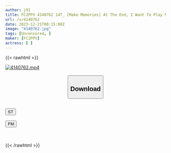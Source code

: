 ```yaml
---
author: j91
title: FC2PPV 4140762 147_ [Make Memories] At The End, I Want To Play Multiple Games That I Have Never Experienced Before! My Husband Suspects Me Of Having An Affair, So I’m Quitting Filming Now. . This Is My First Experience Of Squirting ♪ Lots Of Semen Shot Twice In A Row In A Married Woman’s Pussy! Married Woman 26-Year-Old Mao-Chan [Overseas Version]
url: /v/4140762
date: 2023-12-21T00:15:00Z
image: "4140762.jpg"
tags: [Uncensored, ]
maker: [FC2PPV]
actress: [ ]
---
```



{{< rawhtml >}}

<div class="video" data-videoid="91VBWroMxrHDlW">
    <a href="javascript:;">
        <img src="/v/4140762/4140762.jpg" width="WIDTH" height="HEIGHT" alt="4140762.mp4" loading="lazy">
    </a>
</div>

<script type="text/javascript" src="https://j91.asia/asset/on-demand-st.js"></script>

<br>
  <link rel="stylesheet" href="https://j91.asia/asset/bs5.css">
  
  <center>
  <button class="btn btn-primary" type="button" data-bs-toggle="collapse" data-bs-target=".multi-collapse" aria-expanded="false" aria-controls="multiCollapseExample1 multiCollapseExample2"><h2>Download</h2></button></center>
</p>
<div class="row">
  <div class="col">
    <div class="collapse multi-collapse" id="multiCollapseExample1">
      <div class="card card-body">
	      	      <br>
<div class="buttons">  
<a href="https://streamtape.to/v/91VBWroMxrHDlW" target="_blank"><button class="btn-hover color-3"><i class="fa fa-download"></i> ST</button></a></div>
    </div>
  </div>
</div>
  <div class="col">
    <div class="collapse multi-collapse" id="multiCollapseExample2">
      <div class="card card-body">
	      <br>
<div class="buttons">
    <a href="https://filemoon.sx/d/60p6mqdzqnrj" target="_blank"><button class="btn-hover color-8"><i class="fa fa-download"></i> FM</button></a></div>
<br><br>
      </div>
    </div>
  </div>
</div>

{{< /rawhtml >}}